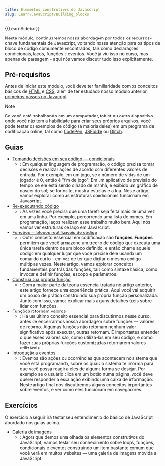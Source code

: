 ```yaml
---
title: Elementos construtivos do Javascript
slug: Learn/JavaScript/Building_blocks
---
```


{{LearnSidebar}}

Neste módulo, continuaremos nossa abordagem por todos os recursos-chave fundamentais de Javascript, voltando nossa atenção para os tipos de bloco de código comumente encontrados, tais como declarações condicionais, laços, funções e eventos. Você já viu isso no curso, mas apenas de passagem - aqui nós vamos discutir tudo isso explicitamente.

## Pré-requisitos

Antes de iniciar este módulo, você deve ter familiaridade com os conceitos básicos de [HTML](/pt-BR/docs/Learn/HTML/Introduction_to_HTML) e [CSS](/en-US/docs/Learn/CSS/First_steps), além de ter estudado nosso módulo anterior, [primeiros passos no Javacript](/pt-BR/docs/Learn/JavaScript/First_steps).

> [!NOTE]
> Se você está trabalhando em um computador, tablet ou outro dispositivo onde você não tem a habilidade para criar seus próprios arquivos, você pode testar os exemplos de código (a maioria deles) em um programa de codificação online, tal como [CodePen](https://codepen.io/), [JSFiddle](https://jsfiddle.net/) ou [Glitch](https://glitch.com/).

## Guias

- [Tomando decisões em seu código — condicionais](/pt-BR/docs/Learn/JavaScript/Building_blocks/conditionals)
  - : Em qualquer linguagem de programação, o código precisa tomar decisões e realizar ações de acordo com diferentes valores de entrada. Por exemplo, em um jogo, se o número de vidas de um jogador é 0, então é "fim de jogo". Em um aplicativo de previsão do tempo, se ele está sendo olhado de manhã, é exibido um gráfico de nascer do sol; se for noite, mostra estrelas e a lua. Neste artigo, vamos explorar como as estruturas condicionais funcionam em Javascript.
- [Re-executando código](/pt-BR/docs/Learn/JavaScript/Building_blocks/Looping_code)
  - : Às vezes você precisa que uma tarefa seja feita mais de uma vez em uma linha. Por exemplo, percorrendo uma lista de nomes. Em programação, laços realizam esse trabalho muito bem. Aqui nós vamos ver estruturas de laço em Javascript.
- [Funções — blocos reutilizáveis de código](/pt-BR/docs/Learn/JavaScript/Building_blocks/Functions)
  - : Outro conceito essencial em codificação são **funções**. **Funções** permitem que você armazene um trecho de código que executa uma única tarefa dentro de um bloco definido, e então chame aquele código em qualquer lugar que você precise dele usando um comando curto - em vez de ter que digitar o mesmo código múltiplas vezes. Neste artigo, vamos explorar conceitos fundamentais por trás das funções, tais como sintaxe básica, como invocar e definir funções, escopo e parâmetros.
- [Construa sua própria função](/pt-BR/docs/Learn/JavaScript/Building_blocks/Build_your_own_function)
  - : Com a maior parte da teoria essencial tratada no artigo anterior, este artigo fornece uma experiência prática. Aqui você vai adquirir um pouco de prática construindo sua própria função personalizada. Junto com isso, vamos explicar mais alguns detalhes úteis sobre lidar com funções.
- [Funções retornam valores](/pt-BR/docs/Learn/JavaScript/Building_blocks/Return_values)
  - : Há um último conceito essencial para discutirmos nesse curso, antes de encerrarmos nossa abordagem sobre funções — valores de retorno. Algumas funções não retornam nenhum valor significativo após executar, outras retornam. É importantes entender o que esses valores são, como utilizá-los em seu código, e como fazer suas próprias funções customizadas retornarem valores utilizáveis.
- [Introdução a eventos](/pt-BR/docs/Learn/JavaScript/Building_blocks/Events)
  - : Eventos são ações ou ocorrências que acontecem no sistema que você está programando, sobre os quais o sistema te informa para que você possa reagir a eles de alguma forma se desejar. Por exemplo se o usuário clica em um botão numa página, você deve querer responder a essa ação exibindo uma caixa de informação. Neste artigo final nós discutiremos alguns conceitos importantes sobre eventos, e ver como eles funcionam em navegadores.

## Exercícios

O exercício a seguir irá testar seu entendimento do básico de JavaScript abordado nos guias acima.

- [Galeria de imagens](/pt-BR/docs/Learn/JavaScript/Building_blocks/Image_gallery)
  - : Agora que demos uma olhada os elementos construtivos do JavaScript, vamos testar seu conhecimento sobre loops, funções, condicionais e eventos construindo um item bastante comum que você verá em muitos websites — uma galeria de imagens movida a JavaScript.
